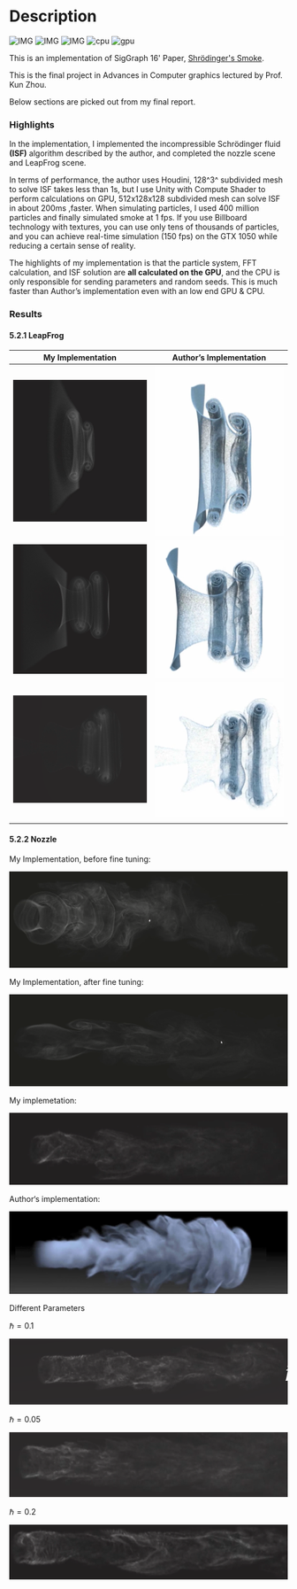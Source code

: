 # Description

![IMG](https://img.shields.io/badge/Platform-Window10-lightgrey) ![IMG](https://img.shields.io/badge/Visual%20Studio-2019-8d59cb) ![IMG](https://img.shields.io/badge/Unity-2020.1-222222) ![cpu](https://img.shields.io/badge/CPU-Intel%20i7--7700HQ-blue) ![gpu](https://img.shields.io/badge/GPU-NVidia%20GTX%201050-green)



This is an implementation of SigGraph 16' Paper, [Shrödinger's Smoke](http://page.math.tu-berlin.de/~chern/projects/SchrodingersSmoke/).

This is the final project in Advances in Computer graphics lectured by Prof. Kun Zhou.



Below sections are picked out from my final report.

### Highlights

In the implementation, I implemented the incompressible Schrödinger fluid **(ISF)** algorithm described by the author, and completed the nozzle scene and LeapFrog scene.

In terms of performance, the author uses Houdini, 128^3^ subdivided mesh to solve ISF takes less than 1s, but I use Unity with Compute Shader to perform calculations on GPU, 512x128x128 subdivided mesh can solve ISF in about 200ms ,faster. When simulating particles, I used 400 million particles and finally simulated smoke at 1 fps. If you use Billboard technology with textures, you can use only tens of thousands of particles, and you can achieve real-time simulation (150 fps) on the GTX 1050 while reducing a certain sense of reality.

The highlights of my implementation is that the particle system, FFT calculation, and ISF solution are **all calculated on the GPU**, and the CPU is only responsible for sending parameters and random seeds. This is much faster than Author’s implementation even with an low end GPU & CPU.



### Results

#### 5.2.1 LeapFrog

| My Implementation                                            | Author’s Implementation                                      |
| ------------------------------------------------------------ | ------------------------------------------------------------ |
| ![image-20200627201609546](img/readme/image-20200627201609546.png) | ![image-20200627201620949](img/readme/image-20200627201620949.png) |
| ![image-20200627201642435](img/readme/image-20200627201642435.png) | ![image-20200627201700770](img/readme/image-20200627201700770.png) |
| ![image-20200627201720950](img/readme/image-20200627201720950.png) | ![image-20200627201738559](img/readme/image-20200627201738559.png) |
|                                                              |                                                              |



#### 5.2.2 Nozzle

My Implementation, before fine tuning:

![image-20200628190801999](img/readme/image-20200628190801999.png)

My Implementation, after fine tuning:

![image-20200628190936930](img/readme/image-20200628190936930.png)



My implemetation:

![image-20200627201904720](img/readme/image-20200627201904720.png)

Author‘s  implementation:

![image-20200628191040036](img/readme/image-20200628191040036.png)



Different Parameters

 $\hbar=0.1$

![image-20200628191127175](img/readme/image-20200628191127175.png)

 $\hbar=0.05$

![image-20200628191538628](img/readme/image-20200628191538628.png)

 $\hbar = 0.2$

![image-20200628191903067](img/readme/image-20200628191903067.png)


